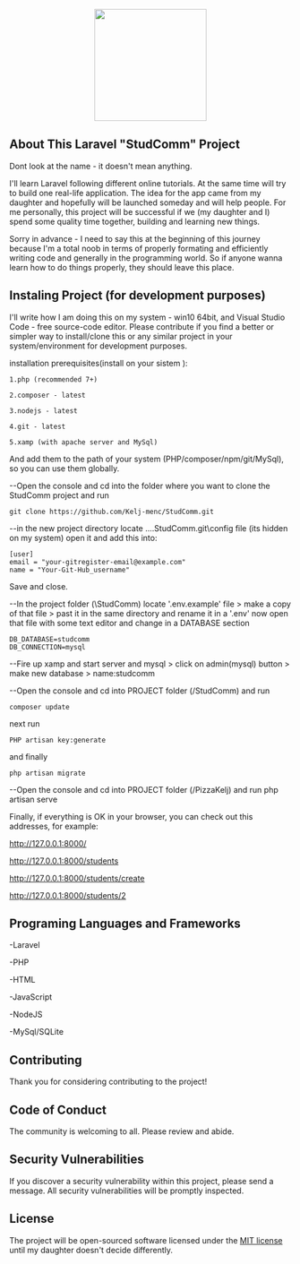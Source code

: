 <p align="center"><a href="https://laravel.com" target="_blank"><img src="https://i.imgur.com/YzXshIh.png" width="200" high="200"></a></p>

## About This Laravel "StudComm" Project

Dont look at the name - it doesn't mean anything.

I'll learn Laravel following different online tutorials. At the same time will try to build one real-life application. The idea for the app came from my daughter and hopefully will be launched someday and will help people. For me personally, this project will be successful if we (my daughter and I) spend some quality time together, building and learning new things.

Sorry in advance - I need to say this at the beginning of this journey because I'm a total noob in terms of properly formating and efficiently writing code and generally in the programming world. So if anyone wanna learn how to do things properly, they should leave this place. 


## Instaling Project (for development purposes)
I'll write how I am doing this on my system - win10 64bit, and Visual Studio Code - free source-code editor. Please contribute if you find a better or simpler way to install/clone this or any similar project in your system/environment for development purposes.

installation prerequisites(install on your sistem ):

    1.php (recommended 7+)
    
    2.composer - latest
    
    3.nodejs - latest
    
    4.git - latest
    
    5.xamp (with apache server and MySql)    
    
    
And add them to the path of your system (PHP/composer/npm/git/MySql), so you can use them globally.

--Open the console and cd into the folder where you want to clone the StudComm project and run


    git clone https://github.com/Kelj-menc/StudComm.git
    
--in the new project directory locate ....StudComm\.git\config file (its hidden on my system) open it and
    add this into:
    
    [user]
    email = "your-gitregister-email@example.com"
    name = "Your-Git-Hub_username"
    
Save and close.
    
    
--In the project folder (\StudComm) locate '.env.example' file > make a copy of that file  > past it in the same directory and rename it in a '.env' now open that file with some text editor and change in a DATABASE section 


    DB_DATABASE=studcomm
    DB_CONNECTION=mysql

--Fire up xamp and start server and mysql > click on admin(mysql) button > make new database > name:studcomm
    
--Open the console and cd into PROJECT folder (/StudComm) and run


    composer update
    
next run

    PHP artisan key:generate
    
and finally

    php artisan migrate

--Open the console and cd into PROJECT folder (/PizzaKelj) and run
    php artisan serve
    
Finally, if everything is OK in your browser, you can check out this addresses, for example:


http://127.0.0.1:8000/

http://127.0.0.1:8000/students

http://127.0.0.1:8000/students/create

http://127.0.0.1:8000/students/2


## Programing Languages and Frameworks

-Laravel

-PHP

-HTML

-JavaScript

-NodeJS

-MySql/SQLite


## Contributing

Thank you for considering contributing to the project!

## Code of Conduct

The community is welcoming to all. Please review and abide.

## Security Vulnerabilities

If you discover a security vulnerability within this project, please send a message. All security vulnerabilities will be promptly inspected.

## License

The project will be open-sourced software licensed under the [MIT license](https://opensource.org/licenses/MIT) until my daughter doesn't decide differently.
